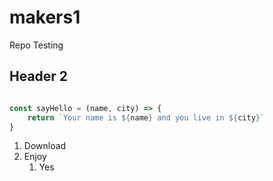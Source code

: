 # makers1

Repo Testing

## Header 2

```javascript

const sayHello = (name, city) => {
    return `Your name is ${name} and you live in ${city}`
}

```


1. Download
1. Enjoy
    1. Yes
